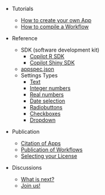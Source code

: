 - Tutorials

  - [How to create your own App](create_app.md)
  - [How to compile a Workflow](create_workflow.md)
  
- Reference
  - SDK (software development kit)
    - [Copilot R SDK](copilot-r-sdk.md) 
    - [Copilot Shiny SDK](copilot-shiny-sdk.md) 
  - [appspec.json](appspec.md)
  - Settings Types
    - [Text](string.md)
    - [Integer numbers](integer.md)
	- [Real numbers](double.md)
    - [Date selection](timestamp.md)
    - [Radiobuttons](radiobuttons.md)
    - [Checkboxes](checkbox.md)
    - [Dropdown](dropdown.md)
	
- Publication
  - [Citation of Apps](cite_app.md)
  - [Publication of Workflows](publish_workflow.md)
  - [Selecting your License](license.md)

- Discussions
  - [What is next?](whatsnext.md)
  - [Join us!](reachout.md)